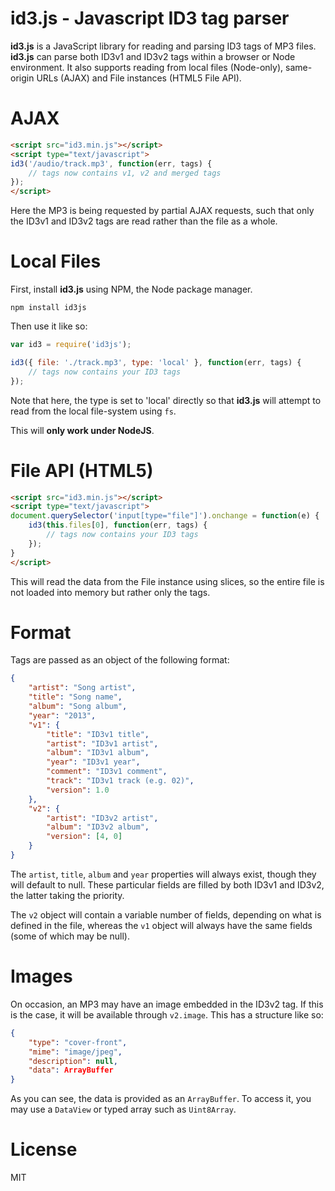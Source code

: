 id3.js - Javascript ID3 tag parser
===

**id3.js** is a JavaScript library for reading and parsing ID3 tags of MP3 files. **id3.js** can parse both ID3v1 and ID3v2 tags within a browser or Node environment. It also supports reading from local files (Node-only), same-origin URLs (AJAX) and File instances (HTML5 File API).

AJAX
===

```html
<script src="id3.min.js"></script>
<script type="text/javascript">
id3('/audio/track.mp3', function(err, tags) {
	// tags now contains v1, v2 and merged tags
});
</script>
```

Here the MP3 is being requested by partial AJAX requests, such that only the ID3v1 and ID3v2 tags are read rather than the file as a whole.

Local Files
===

First, install **id3.js** using NPM, the Node package manager.

```
npm install id3js
```

Then use it like so:

```javascript
var id3 = require('id3js');

id3({ file: './track.mp3', type: 'local' }, function(err, tags) {
	// tags now contains your ID3 tags
});
```

Note that here, the type is set to 'local' directly so that **id3.js** will attempt to read from the local file-system using `fs`.

This will **only work under NodeJS**.

File API (HTML5)
===

```html
<script src="id3.min.js"></script>
<script type="text/javascript">
document.querySelector('input[type="file"]').onchange = function(e) {
	id3(this.files[0], function(err, tags) {
		// tags now contains your ID3 tags
	});
}
</script>
```

This will read the data from the File instance using slices, so the entire file is not loaded into memory but rather only the tags.

Format
===

Tags are passed as an object of the following format:

```json
{
	"artist": "Song artist",
	"title": "Song name",
	"album": "Song album",
	"year": "2013",
	"v1": {
		"title": "ID3v1 title",
		"artist": "ID3v1 artist",
		"album": "ID3v1 album",
		"year": "ID3v1 year",
		"comment": "ID3v1 comment",
		"track": "ID3v1 track (e.g. 02)",
		"version": 1.0
	},
	"v2": {
		"artist": "ID3v2 artist",
		"album": "ID3v2 album",
		"version": [4, 0]
	}
}
````

The `artist`, `title`, `album` and `year` properties will always exist, though they will default to null. These particular fields are filled by both ID3v1 and ID3v2, the latter taking the priority.

The `v2` object will contain a variable number of fields, depending on what is defined in the file, whereas the `v1` object will always have the same fields (some of which may be null).

Images
===

On occasion, an MP3 may have an image embedded in the ID3v2 tag. If this is the case, it will be available through `v2.image`. This has a structure like so:

```json
{
	"type": "cover-front",
	"mime": "image/jpeg",
	"description": null,
	"data": ArrayBuffer
}
```

As you can see, the data is provided as an `ArrayBuffer`. To access it, you may use a `DataView` or typed array such as `Uint8Array`.

License
===

MIT
